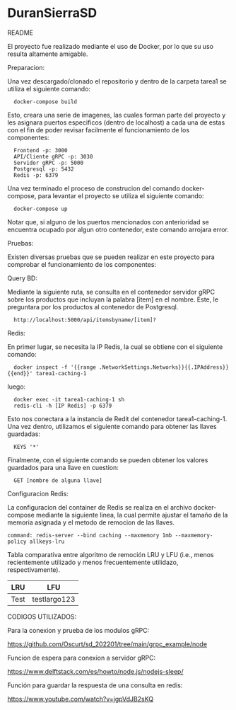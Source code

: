 # DuranSierraSD

README


El proyecto fue realizado mediante el uso de Docker, por lo que su uso resulta altamente amigable.

Preparacion:

Una vez descargado/clonado el repositorio y dentro de la carpeta tarea1 se utiliza el siguiente comando:

```
  docker-compose build
```

Esto, creara una serie de imagenes, las cuales forman parte del proyecto y les asignara puertos especificos (dentro de localhost) a cada una de estas con el fin de poder revisar facilmente el funcionamiento de los componentes:

```
  Frontend -p: 3000
  API/Cliente gRPC -p: 3030
  Servidor gRPC -p: 5000
  Postgresql -p: 5432
  Redis -p: 6379
```

Una vez terminado el proceso de construcion del comando docker-compose, para levantar el proyecto se utiliza el siguiente comando:

```
  docker-compose up
```

Notar que, si alguno de los puertos mencionados con anterioridad se encuentra ocupado por algun otro contenedor, este comando arrojara error.

Pruebas:

Existen diversas pruebas que se pueden realizar en este proyecto para comprobar el funcionamiento de los componentes:


Query BD:

Mediante la siguiente ruta, se consulta en el contenedor servidor gRPC sobre los productos que incluyan la palabra [item] en el nombre. Este, le preguntara por los productos al contenedor de Postgresql. 

```
  http://localhost:5000/api/itemsbyname/[item]?
```


Redis:

En primer lugar, se necesita la IP Redis, la cual se obtiene con el siguiente comando:

```
  docker inspect -f '{{range .NetworkSettings.Networks}}{{.IPAddress}}{{end}}' tarea1-caching-1
```

luego:

```
  docker exec -it tarea1-caching-1 sh
  redis-cli -h [IP Redis] -p 6379
```

Esto nos conectara a la instancia de Redit del contenedor tarea1-caching-1. Una vez dentro, utilizamos el siguiente comando para obtener las llaves guardadas:

```
  KEYS '*'
```

Finalmente, con el siguiente comando se pueden obtener los valores guardados para una llave en cuestion:

```
  GET [nombre de alguna llave]
```

Configuracion Redis:

La configuracion del container de Redis se realiza en el archivo docker-compose mediante la siguiente linea, la cual permite ajustar el tamaño de la memoria asignada y el metodo de remocion de las llaves.

```
command: redis-server --bind caching --maxmemory 1mb --maxmemory-policy allkeys-lru
```
Tabla comparativa entre algoritmo de remoción LRU y LFU (i.e., menos recientemente utilizado y menos frecuentemente utilidazo, respectivamente).

| LRU | LFU |
| ----|:---:|
|Test |testlargo123|


CODIGOS UTILIZADOS:

Para la conexion y prueba de los modulos gRPC:

https://github.com/Oscurt/sd_202201/tree/main/grpc_example/node

Funcion de espera para conexion a servidor gRPC:

https://www.delftstack.com/es/howto/node.js/nodejs-sleep/

Función para guardar la respuesta de una consulta en redis:

https://www.youtube.com/watch?v=jgpVdJB2sKQ
